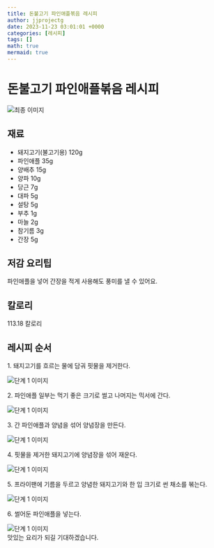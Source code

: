 ```yaml
---
title: 돈불고기 파인애플볶음 레시피
author: jjprojectg
date: 2023-11-23 03:01:01 +0000
categories: [레시피]
tags: []
math: true
mermaid: true
---
```

<meta name="og:type" content="website"/>
<meta charset="UTF-8"/>
<div class="header">
  <h1>돈불고기 파인애플볶음 레시피</h1>
</div>

<div class="container my-4">
  <div class="row">
    <div class="col-12 col-md-6">
      <div class="recipe-image">
        <img src="http://www.foodsafetykorea.go.kr/uploadimg/20190409/20190409033235_1554791555920.jpg" class="step-image" alt="최종 이미지"/>
      </div>
    </div>
    <div class="col-12 col-md-6">
      <div class="ingredients">
        <h2>재료</h2>
        <ul class="card">
          <li> 돼지고기(불고기용) 120g </li>
          <li>  파인애플 35g </li>
          <li>  양배추 15g </li>
          <li>  양파 10g </li>
          <li>  당근 7g </li>
          <li>  대파 5g </li>
          <li>  설탕 5g </li>
          <li>  부추 1g </li>
          <li>  마늘 2g </li>
          <li>  참기름 3g </li>
          <li>  간장 5g </li>
</ul>
      </div>
    </div>
    <div class="col-12 col-md-6">
      <div class="ingredients">
        <h2>저감 요리팁</h2>
        <div class="card"> 
          <p>
            파인애플을 넣어 간장을 적게 사용해도 풍미를 낼 수 있어요.
          </p>
        </div>
      </div>
      <div class="ingredients">
        <h2>칼로리</h2>
        <div class="card"> 
          <p>
            113.18 칼로리
          </p>
        </div>
      </div>
    </div>
  </div>

  <h2 class="my-4">레시피 순서</h2>
  <div class="card recipe-card">
    <div class="card-body recipe-step">
      <p class="card-text step-description">1. 돼지고기를 흐르는 물에 담궈 핏물을 제거한다.</p>
      <img src="http://www.foodsafetykorea.go.kr/uploadimg/20190409/20190409033321_1554791601579.jpg" alt="단계 1 이미지" class="step-image"/>
    </div>
  </div>
  <div class="card recipe-card">
    <div class="card-body recipe-step">
      <p class="card-text step-description">2. 파인애플 일부는 먹기 좋은 크기로 썰고 나머지는 믹서에 간다.</p>
      <img src="http://www.foodsafetykorea.go.kr/uploadimg/20190409/20190409033335_1554791615555.jpg" alt="단계 1 이미지" class="step-image"/>
    </div>
  </div>
  <div class="card recipe-card">
    <div class="card-body recipe-step">
      <p class="card-text step-description">3. 간 파인애플과 양념을 섞어 양념장을 만든다.</p>
      <img src="http://www.foodsafetykorea.go.kr/uploadimg/20190409/20190409033352_1554791632000.jpg" alt="단계 1 이미지" class="step-image"/>
    </div>
  </div>
  <div class="card recipe-card">
    <div class="card-body recipe-step">
      <p class="card-text step-description">4. 핏물을 제거한 돼지고기에 양념장을 섞어 재운다.</p>
      <img src="http://www.foodsafetykorea.go.kr/uploadimg/20190409/20190409033405_1554791645133.jpg" alt="단계 1 이미지" class="step-image"/>
    </div>
  </div>
  <div class="card recipe-card">
    <div class="card-body recipe-step">
      <p class="card-text step-description">5. 프라이팬에 기름을 두르고 양념한 돼지고기와 한 입 크기로 썬 채소를 볶는다.</p>
      <img src="http://www.foodsafetykorea.go.kr/uploadimg/20190409/20190409033419_1554791659435.jpg" alt="단계 1 이미지" class="step-image"/>
    </div>
  </div>
  <div class="card recipe-card">
    <div class="card-body recipe-step">
      <p class="card-text step-description">6. 썰어둔 파인애플을 넣는다.</p>
      <img src="http://www.foodsafetykorea.go.kr/uploadimg/20190409/20190409033438_1554791678280.jpg" alt="단계 1 이미지" class="step-image"/>
    </div>
  </div>

</div>
맛있는 요리가 되길 기대하겠습니다.
